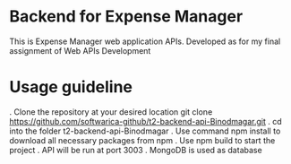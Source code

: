 # Backend for Expense Manager
  This is Expense Manager web application APIs. Developed as for my final assignment of Web APIs
  Development

# Usage guideline
  . Clone the repository at your desired location git clone https://github.com/softwarica-github/t2-backend-api-Binodmagar.git
  . cd into the folder t2-backend-api-Binodmagar
  . Use command npm install to download all necessary packages from npm
  . Use npm build to start the project
  . API will be run at port 3003
  . MongoDB is used as database

